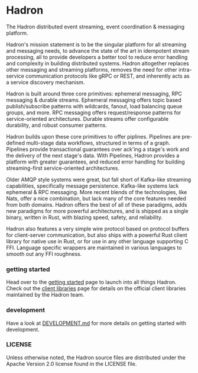 Hadron
======
The Hadron distributed event streaming, event coordination & messaging platform.

Hadron's mission statement is to be the singular platform for all streaming and messaging needs, to advance the state of the art in idempotent stream processing, all to provide developers a better tool to reduce error handling and complexity in building distributed systems. Hadron altogether replaces other messaging and streaming platforms, removes the need for other intra-service communication protocols like gRPC or REST, and inherently acts as a service discovery mechanism.

Hadron is built around three core primitives: ephemeral messaging, RPC messaging & durable streams. Ephemeral messaging offers topic based publish/subscribe patterns with wildcards, fanout, load balancing queue groups, and more. RPC messaging offers request/response patterns for service-oriented architectures. Durable streams offer configurable durability, and robust consumer patterns.

Hadron builds upon these core primitives to offer piplines. Pipelines are pre-defined multi-stage data workflows, structured in terms of a graph. Pipelines provide transactional guarantees over ack'ing a stage's work and the delivery of the next stage's data. With Pipelines, Hadron provides a platform with greater guarantees, and reduced error handling for building streaming-first service-oriented architectures.

Older AMQP style systems were great, but fall short of Kafka-like streaming capabilities, specifically message persistence. Kafka-like systems lack ephemeral & RPC messaging. More recent blends of the technologies, like Nats, offer a nice combination, but lack many of the core features needed from both domains. Hadron offers the best of all of these paradigms, adds new paradigms for more powerful architectures, and is shipped as a single binary, written in Rust, with blazing speed, safety, and reliability.

Hadron also features a very simple wire protocol based on protocol buffers for client-server communication, but also ships with a powerful Rust client library for native use in Rust, or for use in any other language supporting C FFI. Language specific wrappers are maintained in various languages to smooth out any FFI roughness.

### getting started
Head over to the [getting started](https://hadron-project.github.io/hadron/getting-started.html) page to launch into all things Hadron. Check out the [client libraries](https://hadron-project.github.io/hadron/client-libraries.html) page for details on the official client libraries maintained by the Hadron team.

### development
Have a look at [DEVELOPMENT.md](https://gitlab.com/docql/hadron/blob/master/DEVELOPMENT.md) for more details on getting started with development.

### LICENSE
Unless otherwise noted, the Hadron source files are distributed under the Apache Version 2.0 license found in the LICENSE file.
